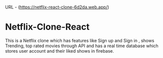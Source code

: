 URL - (https://netflix-react-clone-6d2da.web.app/)
# Netflix-Clone-React
This is a Netflix clone which has features like Sign up and Sign in , shows Trending, top rated movies through API and has a real time database which stores user account and their liked shows in firebase.
